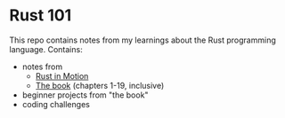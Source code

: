 # Rust 101

This repo contains notes from my learnings about the Rust programming language. Contains:

- notes from
  - [Rust in Motion](https://www.manning.com/livevideo/rust-in-motion)
  - [The book](https://doc.rust-lang.org/book/ch05-00-structs.html) (chapters 1-19, inclusive)
- beginner projects from "the book"
- coding challenges
